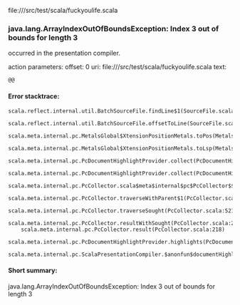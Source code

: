 file://<WORKSPACE>/src/test/scala/fuckyoulife.scala
### java.lang.ArrayIndexOutOfBoundsException: Index 3 out of bounds for length 3

occurred in the presentation compiler.

action parameters:
offset: 0
uri: file://<WORKSPACE>/src/test/scala/fuckyoulife.scala
text:
```scala
@@

```



#### Error stacktrace:

```
scala.reflect.internal.util.BatchSourceFile.findLine$1(SourceFile.scala:218)
	scala.reflect.internal.util.BatchSourceFile.offsetToLine(SourceFile.scala:221)
	scala.meta.internal.pc.MetalsGlobal$XtensionPositionMetals.toPos(MetalsGlobal.scala:678)
	scala.meta.internal.pc.MetalsGlobal$XtensionPositionMetals.toLsp(MetalsGlobal.scala:691)
	scala.meta.internal.pc.PcDocumentHighlightProvider.collect(PcDocumentHighlightProvider.scala:21)
	scala.meta.internal.pc.PcDocumentHighlightProvider.collect(PcDocumentHighlightProvider.scala:9)
	scala.meta.internal.pc.PcCollector.scala$meta$internal$pc$PcCollector$$collect$1(PcCollector.scala:315)
	scala.meta.internal.pc.PcCollector.traverseWithParent$1(PcCollector.scala:384)
	scala.meta.internal.pc.PcCollector.traverseSought(PcCollector.scala:521)
	scala.meta.internal.pc.PcCollector.resultWithSought(PcCollector.scala:289)
	scala.meta.internal.pc.PcCollector.result(PcCollector.scala:218)
	scala.meta.internal.pc.PcDocumentHighlightProvider.highlights(PcDocumentHighlightProvider.scala:30)
	scala.meta.internal.pc.ScalaPresentationCompiler.$anonfun$documentHighlight$1(ScalaPresentationCompiler.scala:358)
```
#### Short summary: 

java.lang.ArrayIndexOutOfBoundsException: Index 3 out of bounds for length 3